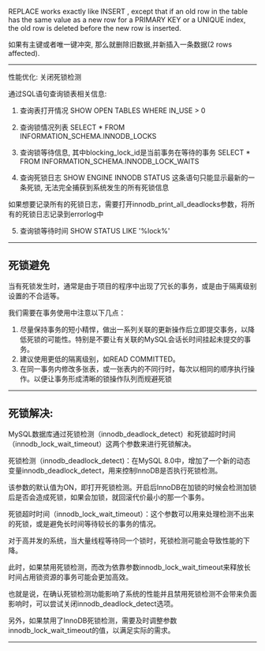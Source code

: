 REPLACE
works exactly like INSERT , except that if an old row in the table has the same value as a new row for a PRIMARY KEY or a UNIQUE index, the old row is deleted before the new row is inserted. 

如果有主键或者唯一键冲突, 那么就删除旧数据,并新插入一条数据(2 rows affected).


---------------------------------------
性能优化: 关闭死锁检测


通过SQL语句查询锁表相关信息:
1. 查询表打开情况
SHOW OPEN TABLES WHERE IN_USE > 0

2. 查询锁情况列表
SELECT * FROM INFORMATION_SCHEMA.INNODB_LOCKS

3. 查询锁等待信息, 其中blocking_lock_id是当前事务在等待的事务
SELECT * FROM INFORMATION_SCHEMA.INNODB_LOCK_WAITS

4. 查询死锁日志
SHOW ENGINE INNODB STATUS
这条语句只能显示最新的一条死锁, 无法完全捕获到系统发生的所有死锁信息

如果想要记录所有的死锁日志，需要打开innodb_print_all_deadlocks参数，将所有的死锁日志记录到errorlog中

5. 查询锁等待时间
SHOW STATUS LIKE '%lock%'


---------------------------------------
死锁避免
---------------------------------------
当有死锁发生时，通常是由于项目的程序中出现了冗长的事务，或是由于隔离级别设置的不合适等。

我们需要在事务使用中注意以下几点：

1. 尽量保持事务的短小精悍，做出一系列关联的更新操作后立即提交事务，以降低死锁的可能性。特别是不要让有关联的MySQL会话长时间挂起未提交的事务。
2. 建议使用更低的隔离级别，如READ COMMITTED。
3. 在同一事务内修改多张表，或一张表内的不同行时，每次以相同的顺序执行操作。以便让事务形成清晰的锁操作队列而规避死锁

-----------------------------
死锁解决:
-----------------------------

MySQL数据库通过死锁检测（innodb_deadlock_detect）和死锁超时时间（innodb_lock_wait_timeout）这两个参数来进行死锁解决。

死锁检测（innodb_deadlock_detect)：在MySQL 8.0中，增加了一个新的动态变量innodb_deadlock_detect，用来控制InnoDB是否执行死锁检测。

该参数的默认值为ON，即打开死锁检测。开启后InnoDB在加锁的时候会检测加锁后是否会造成死锁，如果会加锁，就回滚代价最小的那一个事务。

死锁超时时间（innodb_lock_wait_timeout）：这个参数可以用来处理检测不出来的死锁，或是避免长时间等待较长的事务的情况。

对于高并发的系统，当大量线程等待同一个锁时，死锁检测可能会导致性能的下降。

此时，如果禁用死锁检测，而改为依靠参数innodb_lock_wait_timeout来释放长时间占用锁资源的事务可能会更加高效。

也就是说，在确认死锁检测功能影响了系统的性能并且禁用死锁检测不会带来负面影响时，可以尝试关闭innodb_deadlock_detect选项。

另外，如果禁用了InnoDB死锁检测，需要及时调整参数innodb_lock_wait_timeout的值，以满足实际的需求。

---------------------------------------





